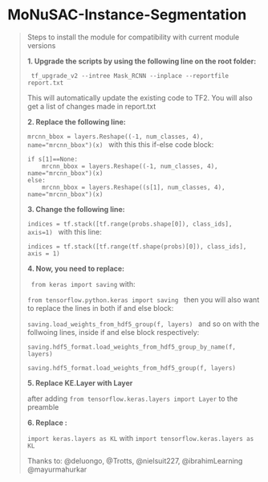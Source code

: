 # MoNuSAC-Instance-Segmentation

> Steps to install the module for compatibility with current module versions
> 
> **1. Upgrade the scripts by using the following line on the root folder:**
> 
> ` tf_upgrade_v2 --intree Mask_RCNN --inplace --reportfile report.txt`
> 
> This will automatically update the existing code to TF2. You will also get a list of changes made in report.txt
> 
> **2. Replace the following line:**
> 
> `mrcnn_bbox = layers.Reshape((-1, num_classes, 4), name="mrcnn_bbox")(x) ` with this this if-else code block:
> 
> ```
> if s[1]==None:
>     mrcnn_bbox = layers.Reshape((-1, num_classes, 4), name="mrcnn_bbox")(x)
> else:
>     mrcnn_bbox = layers.Reshape((s[1], num_classes, 4), name="mrcnn_bbox")(x)
> ```
> 
> **3. Change the following line:**
> 
> `indices = tf.stack([tf.range(probs.shape[0]), class_ids], axis=1) ` with this line:
> 
> `indices = tf.stack([tf.range(tf.shape(probs)[0]), class_ids], axis = 1)`
> 
> **4. Now, you need to replace:**
> 
> ` from keras import saving` with:
> 
> `from tensorflow.python.keras import saving ` then you will also want to replace the lines in both if and else block:
> 
> `saving.load_weights_from_hdf5_group(f, layers) ` and so on with the follwoing lines, inside if and else block respectively:
> 
> `saving.hdf5_format.load_weights_from_hdf5_group_by_name(f, layers)`
> 
> `saving.hdf5_format.load_weights_from_hdf5_group(f, layers)`
>
> **5. Replace KE.Layer with Layer**
> 
> after adding `from tensorflow.keras.layers import Layer` to the preamble
>
> **6. Replace :**
> 
> `import keras.layers as KL` with `import tensorflow.keras.layers as KL`
>
> Thanks to: @deluongo, @Trotts, @nielsuit227, @ibrahimLearning @mayurmahurkar
